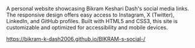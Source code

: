 A personal website showcasing Bikram Keshari Dash's social media links. The responsive design offers easy access to Instagram, X (Twitter), LinkedIn, and GitHub profiles. Built with HTML5 and CSS3, this site is customizable and optimized for accessibility and mobile devices.

https://bikram-k-dash2006.github.io/BIKRAM-s-social-/
